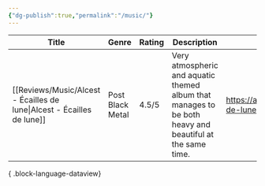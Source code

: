 ```yaml
---
{"dg-publish":true,"permalink":"/music/"}
---
```


| Title                                                                     | Genre            | Rating | Description                                                                                             | Link                                              |
| ------------------------------------------------------------------------- | ---------------- | ------ | ------------------------------------------------------------------------------------------------------- | ------------------------------------------------- |
| [[Reviews/Music/Alcest - Écailles de lune\|Alcest - Écailles de lune]] | Post Black Metal | 4.5/5  | Very atmospheric and aquatic themed album that manages to be both heavy and beautiful at the same time. | https://alcest.bandcamp.com/album/cailles-de-lune |

{ .block-language-dataview}
